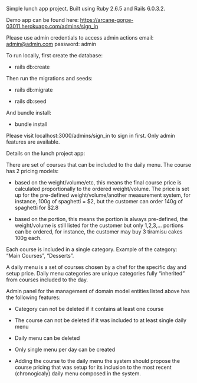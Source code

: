 Simple lunch app project. Built using Ruby 2.6.5 and Rails 6.0.3.2.

Demo app can be found here: https://arcane-gorge-03011.herokuapp.com/admins/sign_in

Please use admin credentials to access admin actions
email: admin@admin.com
password: admin

To run locally, first create the database:

  - rails db:create

Then run the migrations and seeds:

  - rails db:migrate

  - rails db:seed

And bundle install:

  - bundle install

Please visit localhost:3000/admins/sign_in to sign in first. Only admin features are available.


Details on the lunch project app:

There are set of courses that can be included to the daily menu. The course has 2 pricing models:

- based on the weight/volume/etc, this means the final course price is calculated proportionally to the ordered weight/volume. The price is set up for the pre-defined weight/volume/another measurement system, for instance, 100g of spaghetti = $2, but the customer can order 140g of spaghetti for $2.8

- based on the portion, this means the portion is always pre-defined, the weight/volume is still listed for the customer but only 1,2,3,... portions can be ordered, for instance, the customer may buy 3 tiramisu cakes 100g each.

Each course is included in a single category. Example of the category: “Main Courses”, “Desserts”.

A daily menu is a set of courses chosen by a chef for the specific day and setup price. Daily menu categories are unique categories fully “inherited” from courses included to the day.



Admin panel for the management of domain model entities listed above has the following features:

- Category can not be deleted if it contains at least one course

- The course can not be deleted if it was included to at least single daily menu

- Daily menu can be deleted

- Only single menu per day can be created

- Adding the course to the daily menu the system should propose the course pricing that was setup for its inclusion to the most recent (chronogicaly) daily menu composed in the system.


